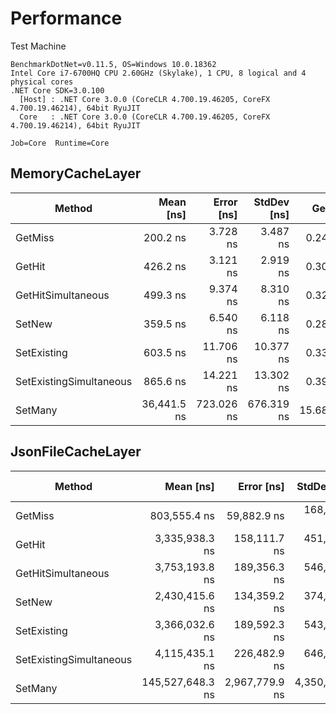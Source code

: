 # Performance

Test Machine

```
BenchmarkDotNet=v0.11.5, OS=Windows 10.0.18362
Intel Core i7-6700HQ CPU 2.60GHz (Skylake), 1 CPU, 8 logical and 4 physical cores
.NET Core SDK=3.0.100
  [Host] : .NET Core 3.0.0 (CoreCLR 4.700.19.46205, CoreFX 4.700.19.46214), 64bit RyuJIT
  Core   : .NET Core 3.0.0 (CoreCLR 4.700.19.46205, CoreFX 4.700.19.46214), 64bit RyuJIT

Job=Core  Runtime=Core
```


## MemoryCacheLayer

|                  Method |   Mean [ns] | Error [ns] | StdDev [ns] |   Gen 0 | Gen 1 | Gen 2 | Allocated [B] |
|------------------------ |------------:|-----------:|------------:|--------:|------:|------:|--------------:|
|                 GetMiss |    200.2 ns |   3.728 ns |    3.487 ns |  0.2499 |     - |     - |         784 B |
|                  GetHit |    426.2 ns |   3.121 ns |    2.919 ns |  0.3057 |     - |     - |         960 B |
|      GetHitSimultaneous |    499.3 ns |   9.374 ns |    8.310 ns |  0.3290 |     - |     - |        1032 B |
|                  SetNew |    359.5 ns |   6.540 ns |    6.118 ns |  0.2828 |     - |     - |         888 B |
|             SetExisting |    603.5 ns |  11.706 ns |   10.377 ns |  0.3386 |     - |     - |        1064 B |
| SetExistingSimultaneous |    865.6 ns |  14.221 ns |   13.302 ns |  0.3948 |     - |     - |        1240 B |
|                 SetMany | 36,441.5 ns | 723.026 ns |  676.319 ns | 15.6860 |     - |     - |       49304 B |

## JsonFileCacheLayer

|                  Method |        Mean [ns] |     Error [ns] |    StdDev [ns] |      Median [ns] |     Gen 0 | Gen 1 | Gen 2 | Allocated [B] |
|------------------------ |-----------------:|---------------:|---------------:|-----------------:|----------:|------:|------:|--------------:|
|                 GetMiss |     803,555.4 ns |    59,882.9 ns |   168,900.8 ns |     752,600.0 ns |         - |     - |     - |       13912 B |
|                  GetHit |   3,335,938.3 ns |   158,111.7 ns |   451,101.7 ns |   3,362,500.0 ns |         - |     - |     - |       49776 B |
|      GetHitSimultaneous |   3,753,193.8 ns |   189,356.3 ns |   546,336.1 ns |   3,676,750.0 ns |         - |     - |     - |       58448 B |
|                  SetNew |   2,430,415.6 ns |   134,359.2 ns |   374,539.8 ns |   2,466,900.0 ns |         - |     - |     - |       40920 B |
|             SetExisting |   3,366,032.6 ns |   189,592.3 ns |   543,975.9 ns |   3,297,500.0 ns |         - |     - |     - |       54368 B |
| SetExistingSimultaneous |   4,115,435.1 ns |   226,482.9 ns |   646,168.6 ns |   3,995,450.0 ns |         - |     - |     - |       67816 B |
|                 SetMany | 145,527,648.3 ns | 2,967,779.9 ns | 4,350,133.3 ns | 144,857,300.0 ns | 1000.0000 |     - |     - |      603520 B |